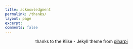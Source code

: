 ```yaml
---
title: acknowledgment
permalink: /thanks/
layout: page
excerpt: 
comments: false
---
```


<style>
p {text-align: center;}
</style>

thanks to the Klise - Jekyll theme from [piharpi](https://github.com/piharpi/jekyll-klise)
